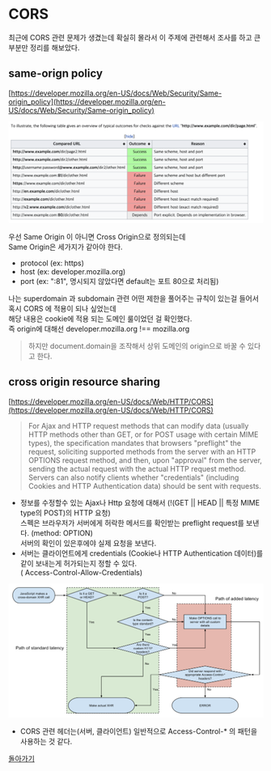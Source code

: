 # CORS

최근에 CORS 관련 문제가 생겼는데 확실히 몰라서 이 주제에 관련해서 조사를 하고 큰 부분만 정리를 해보았다.

## same-orign policy

[https://developer.mozilla.org/en-US/docs/Web/Security/Same-origin_policy](https://developer.mozilla.org/en-US/docs/Web/Security/Same-origin_policy)

![same origin policy](./1.png)

우선 Same Origin 이 아니면 Cross Origin으로 정의되는데  
Same Origin은 세가지가 같아야 한다.

- protocol (ex: https)
- host (ex: developer.mozilla.org)
- port (ex: ":81", 명시되지 않았다면 default는 포트 80으로 처리됨)

나는 superdomain 과 subdomain 관련 어떤 제한을 풀어주는 규칙이 있는걸 들어서 혹시 CORS 에 적용이 되나 싶었는데  
해당 내용은 cookie에 적용 되는 도메인 룰이었던 걸 확인했다.  
즉 origin에 대해선 developer.mozilla.org !== mozilla.org

> 하지만 document.domain을 조작해서 상위 도메인의 origin으로 바꿀 수 있다고 한다.

## cross origin resource sharing

[https://developer.mozilla.org/en-US/docs/Web/HTTP/CORS](https://developer.mozilla.org/en-US/docs/Web/HTTP/CORS)

> For Ajax and HTTP request methods that can modify data (usually HTTP methods other than GET, or for POST usage with certain MIME types), the specification mandates that browsers "preflight" the request, soliciting supported methods from the server with an HTTP OPTIONS request method, and then, upon "approval" from the server, sending the actual request with the actual HTTP request method. Servers can also notify clients whether "credentials" (including Cookies and HTTP Authentication data) should be sent with requests.

- 정보를 수정할수 있는 Ajax나 Http 요청에 대해서 (!(GET || HEAD || 특정 MIME type의 POST)의 HTTP 요청)  
  스펙은 브라우저가 서버에게 허락한 메서드를 확인받는 preflight request를 보낸다. (method: OPTION)  
  서버의 확인이 있은후에야 실제 요청을 보낸다.
- 서버는 클라이언트에게 credentials (Cookie나 HTTP Authentication 데이터)를 같이 보내는게 허가되는지 정할 수 있다.  
  ( Access-Control-Allow-Credentials)

<img src="./2.svg" style="background: white" />

- CORS 관련 헤더는(서버, 클라이언트) 일반적으로 Access-Control-\* 의 패턴을 사용하는 것 같다.

[돌아가기](../../README.md)
